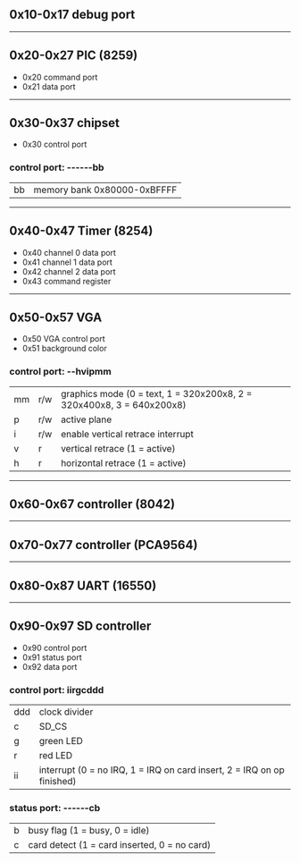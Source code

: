 ## 0x10-0x17 debug port

---

## 0x20-0x27 PIC (8259)
- 0x20 command port
- 0x21 data port

---

## 0x30-0x37 chipset
- 0x30 control port

### control port: ------bb

| | |
| --- | --- |
| bb | memory bank 0x80000-0xBFFFF |

---

## 0x40-0x47 Timer (8254)
- 0x40 channel 0 data port
- 0x41 channel 1 data port
- 0x42 channel 2 data port
- 0x43 command register

---

## 0x50-0x57 VGA
- 0x50 VGA control port
- 0x51 background color

### control port: --hvipmm

| | | |
| --- | --- | --- |
| mm | r/w | graphics mode (0 = text, 1 = 320x200x8, 2 = 320x400x8, 3 = 640x200x8) |
| p | r/w | active plane |
| i | r/w | enable vertical retrace interrupt |
| v | r | vertical retrace (1 = active) |
| h | r | horizontal retrace (1 = active) |

---

## 0x60-0x67 controller (8042)

---

## 0x70-0x77 controller (PCA9564)

---
## 0x80-0x87 UART (16550)

---
## 0x90-0x97 SD controller
- 0x90 control port
- 0x91 status port
- 0x92 data port

### control port: iirgcddd

| | |
| --- | --- |
| ddd | clock divider |
| c | SD_CS |
| g | green LED |
| r | red LED |
| ii | interrupt (0 = no IRQ, 1 = IRQ on card insert, 2 = IRQ on op  finished) |

### status port: ------cb

| | |
| --- | --- |
| b | busy flag (1 = busy, 0 = idle) |
| c | card detect (1 = card inserted, 0 = no card) |
